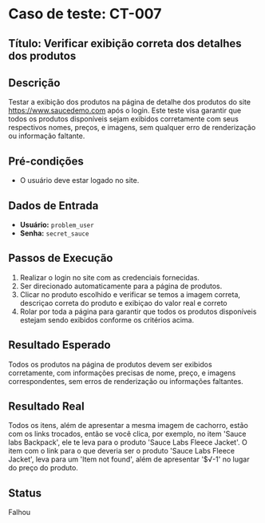 # Caso de teste: CT-007

## Título: Verificar exibição correta dos detalhes dos produtos

## Descrição
Testar a exibição dos produtos na página de detalhe dos produtos do site https://www.saucedemo.com após o login. Este teste visa garantir que todos os produtos disponíveis sejam exibidos corretamente com seus respectivos nomes, preços, e imagens, sem qualquer erro de renderização ou informação faltante.

## Pré-condições
- O usuário deve estar logado no site.

## Dados de Entrada
- **Usuário:** `problem_user`
- **Senha:** `secret_sauce`

## Passos de Execução
1. Realizar o login no site com as credenciais fornecidas.
2. Ser direcionado automaticamente para a página de produtos.
3. Clicar no produto escolhido e verificar se temos a imagem correta, descriçao correta do produto e exibiçao do valor real e correto
4. Rolar por toda a página para garantir que todos os produtos disponíveis estejam sendo exibidos conforme os critérios acima.

## Resultado Esperado
Todos os produtos na página de produtos devem ser exibidos corretamente, com informações precisas de nome, preço, e imagens correspondentes, sem erros de renderização ou informações faltantes.

## Resultado Real
Todos os itens, além de apresentar a mesma imagem de cachorro, estão com os links trocados, então se você clica, por exemplo, no item 'Sauce labs Backpack', ele te leva para o produto 'Sauce Labs Fleece Jacket'. O item com o link para o que deveria ser o produto 'Sauce Labs Fleece Jacket', leva para um 'Item not found', além de apresentar '$√-1' no lugar do preço do produto.

## Status
Falhou